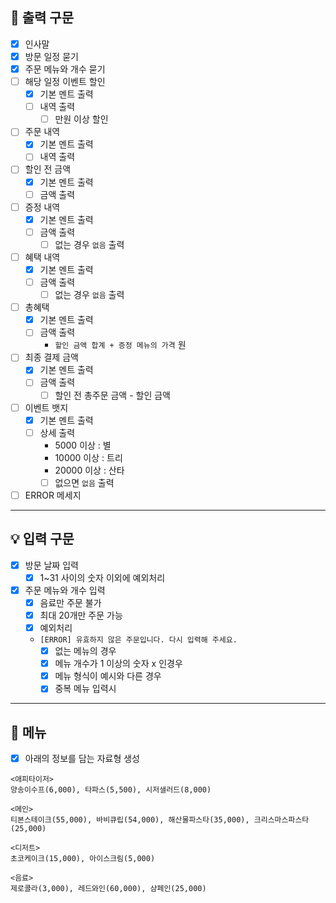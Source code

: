 ## 📌 출력 구문

- [x] 인사말
- [x] 방문 일정 묻기
- [x] 주문 메뉴와 개수 묻기
- [ ] 해당 일정 이벤트 할인
    - [x] 기본 멘트 출력
    - [ ] 내역 출력
        - [ ] 만원 이상 할인
- [ ] 주문 내역
    - [x] 기본 멘트 출력
    - [ ] 내역 출력
- [ ] 할인 전 금액
    - [x] 기본 멘트 출력
    - [ ] 금액 출력
- [ ] 증정 내역
    - [x] 기본 멘트 출력
    - [ ] 금액 출력
        - [ ] 없는 경우 `없음` 출력
- [ ] 혜택 내역
    - [x] 기본 멘트 출력
    - [ ] 금액 출력
        - [ ] 없는 경우 `없음` 출력
- [ ] 총혜택
    - [x] 기본 멘트 출력
    - [ ] 금액 출력
      - `할인 금액 합계 + 증정 메뉴의 가격` 원
- [ ] 최종 결제 금액
    - [x] 기본 멘트 출력
    - [ ] 금액 출력
      - [ ] 할인 전 총주문 금액 - 할인 금액
- [ ] 이벤트 뱃지
    - [x] 기본 멘트 출력
    - [ ] 상세 출력
      - 5000 이상  :  별
      - 10000 이상 : 트리
      - 20000 이상 : 산타
      - [ ] 없으면 `없음` 출력

- [ ] ERROR 메세지

---

## 💡 입력 구문

- [x] 방문 날짜 입력
    - [x] 1~31 사이의 숫자 이외에 예외처리
- [x] 주문 메뉴와 개수 입력
    - [x] 음료만 주문 불가
    - [x] 최대 20개만 주문 가능
    - [x] 예외처리
    - `[ERROR] 유효하지 않은 주문입니다. 다시 입력해 주세요.`
        - [x] 없는 메뉴의 경우
        - [X] 메뉴 개수가 1 이상의 숫자 x 인경우
        - [x] 메뉴 형식이 예시와 다른 경우
        - [x] 중복 메뉴 입력시

---

## 🧾 메뉴

-[x] 아래의 정보를 담는 자료형 생성

```
<애피타이저>
양송이수프(6,000), 타파스(5,500), 시저샐러드(8,000)

<메인>
티본스테이크(55,000), 바비큐립(54,000), 해산물파스타(35,000), 크리스마스파스타(25,000)

<디저트>
초코케이크(15,000), 아이스크림(5,000)

<음료>
제로콜라(3,000), 레드와인(60,000), 샴페인(25,000)
```

